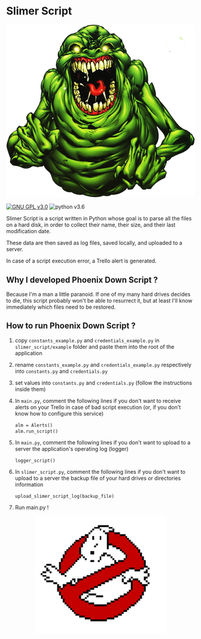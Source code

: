 # Slimer Script

<p align="center">
  <img src="https://raw.githubusercontent.com/IAmTerror/slimer_script_python/master/img/slimer.png" />
</p>

[![GNU GPL v3.0](https://img.shields.io/badge/licence-GNU%20GPL%20v3.0-blue)](https://github.com/IAmTerror/phoenix_down_script/blob/master/LICENSE) ![python v3.6](https://img.shields.io/badge/python-v3.6-blue)

Slimer Script is a script written in Python whose goal is to parse all the files on a hard disk, in order to collect their name, their size, and their last modification date.

These data are then saved as log files, saved locally, and uploaded to a server.

In case of a script execution error, a Trello alert is generated.

## Why I developed Phoenix Down Script ?

Because I'm a man a little paranoid. If one of my many hard drives decides to die, this script probably won't be able to resurrect it, but at least I'll know immediately which files need to be restored.

## How to run Phoenix Down Script ?

1. copy `constants_example.py` and `credentials_example.py` in `slimer_script/example` folder and paste them into the root of the application 
2. rename `constants_example.py` and `credentials_example.py` respectively into `constants.py` and `credentials.py` 
3. set values into `constants.py` and `credentials.py` (follow the instructions inside them)
4. In `main.py`, comment the following lines if you don't want to receive alerts on your Trello in case of bad script execution (or, if you don't know how to configure this service)

    ```
    alm = Alerts()
    alm.run_script()
    ```

5. In `main.py`, comment the following lines if you don't want to upload to a server the application's operating log (logger)
    ```
    logger_script()
    ```

6. In `slimer_script.py`, comment the following lines if you don't want to upload to a server the backup file of your hard drives or directories information
    ```
    upload_slimer_script_log(backup_file)
    ```
    
7. Run main.py !

<p align="center">
  <img src="https://raw.githubusercontent.com/IAmTerror/slimer_script_python/master/img/ghostbusters_logo.png" />
</p>

